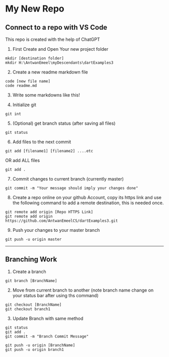 # My New Repo

## Connect to a repo with VS Code

This repo is created with the help of ChatGPT

1. First Create and Open Your new project folder

~~~~ 
mkdir [destination folder]
mkdir H:\AntwanEmeel\myDescendants\dartExamples3 
~~~~

2. Create a new readme markdown file

~~~~ 
code [new file name]
code readme.md 
~~~~

3. Write some markdowns like this!

4. Initialize git

~~~~ 
git int 
~~~~

5. (Optional) get branch status (after saving all files)

~~~~ 
git status 
~~~~

6. Add files to the next commit

~~~~ 
git add [filename1] [filename2] ....etc 
~~~~

OR add ALL files

~~~~ 
git add . 
~~~~

7. Commit changes to current branch (currently master)

~~~~ 
git commit -m "Your message should imply your changes done" 
~~~~

8. Create a repo online on your github Account, copy its https link and use the following command to add a remote destination, this is needed once.

~~~~ 
git remote add origin [Repo HTTPS Link]
git remote add origin https://github.com/AntwanEmeelCS/dartExamples3.git
~~~~

9. Push your changes to your master branch

~~~~ 
git push -u origin master 
~~~~

----------------------------------------------------------------------------
## Branching Work

1. Create a branch

~~~~
git branch [BranchName]
~~~~

2. Move from current branch to another (note branch name change on your status bar after using ths command)

~~~~
git checkout [BranchName]
git checkout branch1
~~~~

3. Update Branch with same method

~~~~
git status
git add .
git commit -m "Branch Commit Message"

git push -u origin [BranchName]
git push -u origin branch1
~~~~